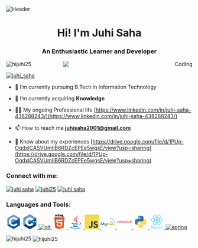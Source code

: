 ![Header](https://cdna.artstation.com/p/assets/images/images/066/880/442/original/ilgin-gungor-calisma-masasi11.gif?1694002774)
<h1 align="center">Hi! I'm Juhi Saha</h1>
<h3 align="center">An Enthusiastic Learner and Developer </h3>
<p align="right"> <img align="right" alt="Coding" hight = "300" width="350" src="https://github.com/HiJuhi25/HiJuhi25/assets/107752924/537571e8-fec4-471b-81d6-2bfbd273057e" alt="juhiSaha" /> </p>

<p align="left"> <img src="https://komarev.com/ghpvc/?username=hijuhi25&label=Profile%20views&color=0e75b6&style=flat" alt="hijuhi25" /> </p>
<p align="left"> <a href="https://twitter.com/JuhiSaha6" target="blank"><img src="https://img.shields.io/twitter/follow/juhi_saha?logo=twitter&style=for-the-badge" alt="juhi_saha" /></a> </p>

  
 
- 🔭 I’m currently pursuing B.Tech in Information Technology
-  🌱 I’m currently acquiring **Knowledge**

- 👨‍💻 My ongoing Professional life [https://www.linkedin.com/in/juhi-saha-438288243/](https://www.linkedin.com/in/juhi-saha-438288243/)

- 📫 How to reach me **juhisaha2001@gmail.com**

- 📄 Know about my experiences [https://drive.google.com/file/d/1PUp-OgdxlCASVUmIiB6RDZcEPEe5wgsE/view?usp=sharing](https://drive.google.com/file/d/1PUp-OgdxlCASVUmIiB6RDZcEPEe5wgsE/view?usp=sharing)

<h3 align="left">Connect with me:</h3>
<p align="left">
<a href="https://linkedin.com/in/juhi saha" target="blank"><img align="center" src="https://raw.githubusercontent.com/rahuldkjain/github-profile-readme-generator/master/src/images/icons/Social/linked-in-alt.svg" alt="juhi saha" height="30" width="40" /></a>
<a href="https://www.leetcode.com/juhi25" target="blank"><img align="center" src="https://raw.githubusercontent.com/rahuldkjain/github-profile-readme-generator/master/src/images/icons/Social/leet-code.svg" alt="juhi25" height="30" width="40" /></a>
<a href="https://fb.com/juhi saha" target="blank"><img align="center" src="https://raw.githubusercontent.com/rahuldkjain/github-profile-readme-generator/master/src/images/icons/Social/facebook.svg" alt="juhi saha" height="30" width="40" /></a>
</p>
<h3 align="left">Languages and Tools:</h3>
<p align="left"> <a href="https://www.cprogramming.com/" target="_blank" rel="noreferrer"> <img src="https://raw.githubusercontent.com/devicons/devicon/master/icons/c/c-original.svg" alt="c" width="40" height="40"/> </a> <a href="https://www.w3schools.com/cpp/" target="_blank" rel="noreferrer"> <img src="https://raw.githubusercontent.com/devicons/devicon/master/icons/cplusplus/cplusplus-original.svg" alt="cplusplus" width="40" height="40"/> </a> <a href="https://git-scm.com/" target="_blank" rel="noreferrer"> <img src="https://www.vectorlogo.zone/logos/git-scm/git-scm-icon.svg" alt="git" width="40" height="40"/> </a> <a href="https://www.w3.org/html/" target="_blank" rel="noreferrer"> <img src="https://raw.githubusercontent.com/devicons/devicon/master/icons/html5/html5-original-wordmark.svg" alt="html5" width="40" height="40"/> </a> <a href="https://www.java.com" target="_blank" rel="noreferrer"> <img src="https://raw.githubusercontent.com/devicons/devicon/master/icons/java/java-original.svg" alt="java" width="40" height="40"/> </a> <a href="https://developer.mozilla.org/en-US/docs/Web/JavaScript" target="_blank" rel="noreferrer"> <img src="https://raw.githubusercontent.com/devicons/devicon/master/icons/javascript/javascript-original.svg" alt="javascript" width="40" height="40"/> </a> <a href="https://www.mysql.com/" target="_blank" rel="noreferrer"> <img src="https://raw.githubusercontent.com/devicons/devicon/master/icons/mysql/mysql-original-wordmark.svg" alt="mysql" width="40" height="40"/> </a> <a href="https://www.oracle.com/" target="_blank" rel="noreferrer"> <img src="https://raw.githubusercontent.com/devicons/devicon/master/icons/oracle/oracle-original.svg" alt="oracle" width="40" height="40"/> </a> <a href="https://www.python.org" target="_blank" rel="noreferrer"> <img src="https://raw.githubusercontent.com/devicons/devicon/master/icons/python/python-original.svg" alt="python" width="40" height="40"/> </a> <a href="https://reactjs.org/" target="_blank" rel="noreferrer"> <img src="https://raw.githubusercontent.com/devicons/devicon/master/icons/react/react-original-wordmark.svg" alt="react" width="40" height="40"/> </a> <a href="https://spring.io/" target="_blank" rel="noreferrer"> <img src="https://www.vectorlogo.zone/logos/springio/springio-icon.svg" alt="spring" width="40" height="40"/> </a> </p>

<p><img align="left" src="https://github-readme-stats.vercel.app/api/top-langs?username=hijuhi25&show_icons=true&locale=en&layout=compact" alt="hijuhi25" /></p>

<p>&nbsp;<img align="center" src="https://github-readme-stats.vercel.app/api?username=hijuhi25&show_icons=true&locale=en" alt="hijuhi25" /></p>

